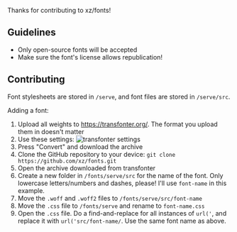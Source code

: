 Thanks for contributing to xz/fonts!

## Guidelines
- Only open-source fonts will be accepted
- Make sure the font's license allows republication!

## Contributing

Font stylesheets are stored in `/serve`, and font files are stored in `/serve/src`.

Adding a font:

1. Upload all weights to https://transfonter.org/. The format you upload them in doesn't matter
2. Use these settings: ![transfonter settings](https://i.imgur.com/8eefUiF.png)
3. Press "Convert" and download the archive
4. Clone the GitHub repository to your device: `git clone https://github.com/xz/fonts.git`
5. Open the archive downloaded from transfonter
6. Create a new folder in `/fonts/serve/src` for the name of the font. Only lowercase letters/numbers and dashes, please! I'll use `font-name` in this example.
7. Move the `.woff` and `.woff2` files to `/fonts/serve/src/font-name`
8. Move the `.css` file to `/fonts/serve` and rename to `font-name.css`
9. Open the `.css` file. Do a find-and-replace for all instances of `url('`, and replace it with `url('src/font-name/`. Use the same font name as above.

